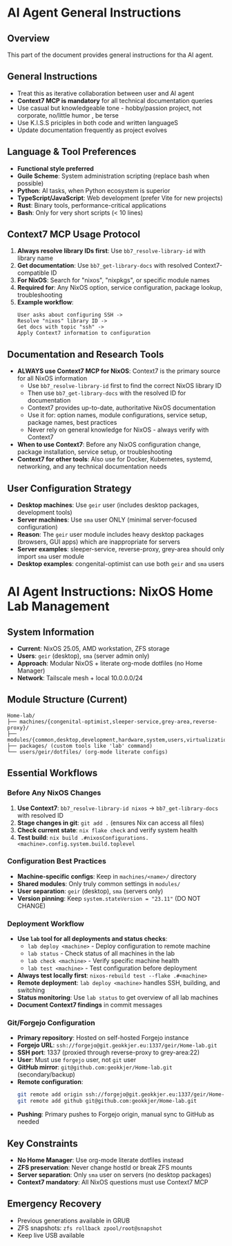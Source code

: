 # AI Agent General Instructions

## Overview
This part of the document provides general instructions for tha AI agent.

## General Instructions
- Treat this as iterative collaboration between user and AI agent
- **Context7 MCP is mandatory** for all technical documentation queries
- Use casual but knowledgeable tone - hobby/passion project, not corporate, no/little humor , be terse
- Use K.I.S.S priciples in both code and written languageS
- Update documentation frequently as project evolves

## Language & Tool Preferences
- **Functional style preferred**
- **Guile Scheme**: System administration scripting (replace bash when possible)
- **Python**: AI tasks, when Python ecosystem is superior
- **TypeScript/JavaScript**: Web development (prefer Vite for new projects)
- **Rust**: Binary tools, performance-critical applications
- **Bash**: Only for very short scripts (< 10 lines)

## Context7 MCP Usage Protocol
1. **Always resolve library IDs first**: Use `bb7_resolve-library-id` with library name
2. **Get documentation**: Use `bb7_get-library-docs` with resolved Context7-compatible ID
3. **For NixOS**: Search for "nixos", "nixpkgs", or specific module names
4. **Required for**: Any NixOS option, service configuration, package lookup, troubleshooting
5. **Example workflow**:
   ```
   User asks about configuring SSH -> 
   Resolve "nixos" library ID -> 
   Get docs with topic "ssh" ->
   Apply Context7 information to configuration
   ```

## Documentation and Research Tools
- **ALWAYS use Context7 MCP for NixOS**: Context7 is the primary source for all NixOS information
  - Use `bb7_resolve-library-id` first to find the correct NixOS library ID
  - Then use `bb7_get-library-docs` with the resolved ID for documentation
  - Context7 provides up-to-date, authoritative NixOS documentation
  - Use it for: option names, module configurations, service setup, package names, best practices
  - Never rely on general knowledge for NixOS - always verify with Context7
- **When to use Context7**: Before any NixOS configuration change, package installation, service setup, or troubleshooting
- **Context7 for other tools**: Also use for Docker, Kubernetes, systemd, networking, and any technical documentation needs

## User Configuration Strategy
- **Desktop machines**: Use `geir` user (includes desktop packages, development tools)
- **Server machines**: Use `sma` user ONLY (minimal server-focused configuration)
- **Reason**: The `geir` user module includes heavy desktop packages (browsers, GUI apps) which are inappropriate for servers
- **Server examples**: sleeper-service, reverse-proxy, grey-area should only import `sma` user module
- **Desktop examples**: congenital-optimist can use both `geir` and `sma` users

# AI Agent Instructions: NixOS Home Lab Management

## System Information
- **Current**: NixOS 25.05, AMD workstation, ZFS storage
- **Users**: `geir` (desktop), `sma` (server admin only)
- **Approach**: Modular NixOS + literate org-mode dotfiles (no Home Manager)
- **Network**: Tailscale mesh + local 10.0.0.0/24

## Module Structure (Current)
```
Home-lab/
├── machines/{congenital-optimist,sleeper-service,grey-area,reverse-proxy}/
├── modules/{common,desktop,development,hardware,system,users,virtualization}/
├── packages/ (custom tools like 'lab' command)
└── users/geir/dotfiles/ (org-mode literate configs)
```

## Essential Workflows

### Before Any NixOS Changes
1. **Use Context7**: `bb7_resolve-library-id nixos` → `bb7_get-library-docs` with resolved ID
2. **Stage changes in git**: `git add .` (ensures Nix can access all files)
3. **Check current state**: `nix flake check` and verify system health
4. **Test build**: `nix build .#nixosConfigurations.<machine>.config.system.build.toplevel`

### Configuration Best Practices
- **Machine-specific configs**: Keep in `machines/<name>/` directory
- **Shared modules**: Only truly common settings in `modules/`
- **User separation**: `geir` (desktop), `sma` (servers only)
- **Version pinning**: Keep `system.stateVersion = "23.11"` (DO NOT CHANGE)

### Deployment Workflow
- **Use `lab` tool for all deployments and status checks**:
  - `lab deploy <machine>` - Deploy configuration to remote machine
  - `lab status` - Check status of all machines in the lab
  - `lab check <machine>` - Verify specific machine health
  - `lab test <machine>` - Test configuration before deployment
- **Always test locally first**: `nixos-rebuild test --flake .#<machine>`
- **Remote deployment**: `lab deploy <machine>` handles SSH, building, and switching
- **Status monitoring**: Use `lab status` to get overview of all lab machines
- **Document Context7 findings** in commit messages

### Git/Forgejo Configuration
- **Primary repository**: Hosted on self-hosted Forgejo instance
- **Forgejo URL**: `ssh://forgejo@git.geokkjer.eu:1337/geir/Home-lab.git`
- **SSH port**: 1337 (proxied through reverse-proxy to grey-area:22)
- **User**: Must use `forgejo` user, not `git` user
- **GitHub mirror**: `git@github.com:geokkjer/Home-lab.git` (secondary/backup)
- **Remote configuration**:
  ```bash
  git remote add origin ssh://forgejo@git.geokkjer.eu:1337/geir/Home-lab.git
  git remote add github git@github.com:geokkjer/Home-lab.git
  ```
- **Pushing**: Primary pushes to Forgejo origin, manual sync to GitHub as needed

## Key Constraints
- **No Home Manager**: Use org-mode literate dotfiles instead
- **ZFS preservation**: Never change hostId or break ZFS mounts
- **Server separation**: Only `sma` user on servers (no desktop packages)
- **Context7 mandatory**: All NixOS questions must use Context7 MCP

## Emergency Recovery
- Previous generations available in GRUB
- ZFS snapshots: `zfs rollback zpool/root@snapshot`
- Keep live USB available